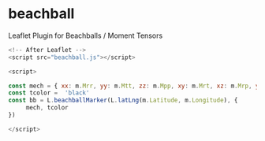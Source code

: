 # beachball
Leaflet Plugin for Beachballs / Moment Tensors

```js
<!-- After Leaflet -->
<script src="beachball.js"></script>

<script>

const mech = { xx: m.Mrr, yy: m.Mtt, zz: m.Mpp, xy: m.Mrt, xz: m.Mrp, yz: m.Mtp }
const tcolor =  'black'
const bb = L.beachballMarker(L.latLng(m.Latitude, m.Longitude), {
     mech, tcolor
})

</script>

```
